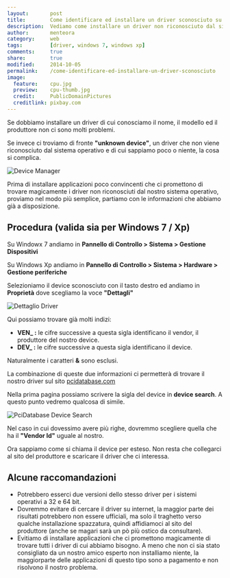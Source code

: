 ```yaml
---
layout:       post
title:        Come identificare ed installare un driver sconosciuto su Windows
description:  Vediamo come installare un driver non riconosciuto dal sistema operativo senza usare programmi esterni
author:       menteora
category:     web
tags:         [driver, windows 7, windows xp]
comments:     true
share:        true
modified:     2014-10-05
permalink:    /come-identificare-ed-installare-un-driver-sconosciuto
image:
  feature:    cpu.jpg
  preview:    cpu-thumb.jpg
  credit:     PublicDomainPictures
  creditlink: pixbay.com
---
```


Se dobbiamo installare un driver di cui conosciamo il nome, il modello ed il produttore non ci sono molti problemi.

Se invece ci troviamo di fronte **"unknown device"**, un driver che non viene riconosciuto dal sistema operativo e di cui sappiamo poco o niente, la cosa si complica.

![Device Manager](/images/device-manager.png)

Prima di installare applicazioni poco convincenti che ci promettono di trovare magicamente i driver non riconosciuti dal nostro sistema operativo, proviamo nel modo più semplice, partiamo con le informazioni che abbiamo già a disposizione.

## Procedura (valida sia per Windows 7 / Xp)

Su Windowx 7 andiamo in **Pannello di Controllo > Sistema > Gestione Dispositivi** 

Su Windows Xp andiamo in **Pannello di Controllo > Sistema > Hardware > Gestione periferiche**

Selezioniamo il device sconosciuto con il tasto destro ed andiamo in **Proprietà** dove scegliamo la voce **"Dettagli"**

![Dettaglio Driver](/images/driver-detail.png)

Qui possiamo trovare già molti indizi:

- **VEN_ :** le cifre successive a questa sigla identificano il vendor, il produttore del nostro device.
- **DEV_ :** le cifre successive a questa sigla identificano il device.

Naturalmente i caratteri **&** sono esclusi.

La combinazione di queste due informazioni ci permetterà di trovare il nostro driver sul sito [pcidatabase.com](http://www.pcidatabase.com)

Nella prima pagina possiamo scrivere la sigla del device in **device search**.
A questo punto vedremo qualcosa di simile.

![PciDatabase Device Search](/images/device-search.png)

Nel caso in cui dovessimo avere più righe, dovremmo scegliere quella che ha il **"Vendor Id"** uguale al nostro.

Ora sappiamo come si chiama il device per esteso.
Non resta che collegarci al sito del produttore e scaricare il driver che ci interessa.

## Alcune raccomandazioni

- Potrebbero esserci due versioni dello stesso driver per i sistemi operativi a 32 e 64 bit.
- Dovremmo evitare di cercare il driver su internet, la maggior parte dei risultati potrebbero non essere ufficiali, ma solo il traghetto verso qualche installazione spazzatura, quindi affidiamoci al sito del produttore (anche se magari sarà un pò più ostico da consultare).
- Evitiamo di installare applicazioni che ci promettono magicamente di trovare tutti i driver di cui abbiamo bisogno. A meno che non ci sia stato consigliato da un nostro amico esperto non installiamo niente, la maggiorparte delle applicazioni di questo tipo sono a pagamento e non risolvono il nostro problema.
